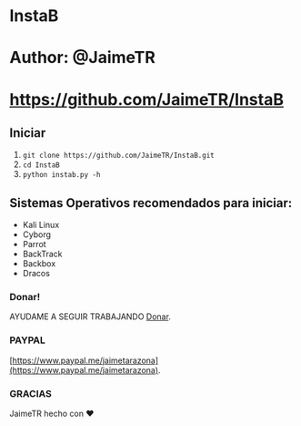 # InstaB
# Author: @JaimeTR
# https://github.com/JaimeTR/InstaB

## Iniciar
1. ```git clone https://github.com/JaimeTR/InstaB.git```
2. ```cd InstaB```
3. ```python instab.py -h ```

## Sistemas Operativos recomendados para iniciar:
- Kali Linux
- Cyborg
- Parrot
- BackTrack
- Backbox
- Dracos

### Donar!
AYUDAME A SEGUIR TRABAJANDO [Donar](https://www.paypal.me/jaimetarazona).

### PAYPAL

[https://www.paypal.me/jaimetarazona](https://www.paypal.me/jaimetarazona).


### GRACIAS

JaimeTR hecho con ❤️
